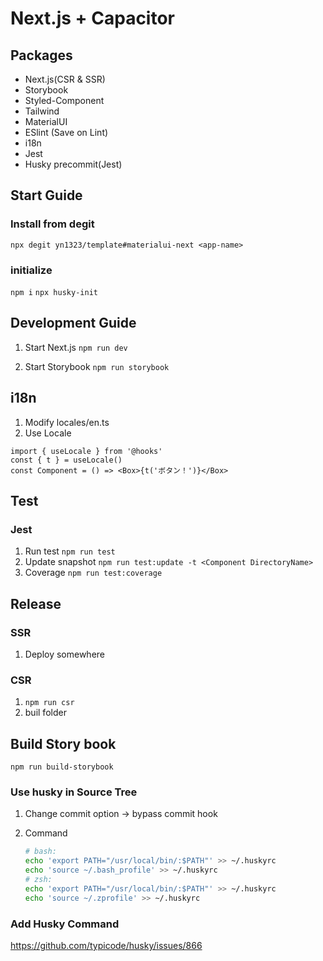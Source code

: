 # Next.js + Capacitor

## Packages

- Next.js(CSR & SSR)
- Storybook
- Styled-Component
- Tailwind
- MaterialUI
- ESlint (Save on Lint)
- i18n
- Jest
- Husky precommit(Jest)

## Start Guide

### Install from degit

`npx degit yn1323/template#materialui-next <app-name>`

### initialize

`npm i`
`npx husky-init`

## Development Guide

1. Start Next.js
   `npm run dev`

2. Start Storybook
   `npm run storybook`

## i18n

1. Modify locales/en.ts
2. Use Locale

```tsx
import { useLocale } from '@hooks'
const { t } = useLocale()
const Component = () => <Box>{t('ボタン！')}</Box>
```

## Test

### Jest

1. Run test
   `npm run test`
1. Update snapshot
   `npm run test:update -t <Component DirectoryName>`
1. Coverage
   `npm run test:coverage`

## Release

### SSR

1. Deploy somewhere

### CSR

1. `npm run csr`
2. buil folder

## Build Story book

`npm run build-storybook`

### Use husky in Source Tree

1. Change commit option -> bypass commit hook
1. Command

   ```sh
   # bash:
   echo 'export PATH="/usr/local/bin/:$PATH"' >> ~/.huskyrc
   echo 'source ~/.bash_profile' >> ~/.huskyrc
   # zsh:
   echo 'export PATH="/usr/local/bin/:$PATH"' >> ~/.huskyrc
   echo 'source ~/.zprofile' >> ~/.huskyrc
   ```

### Add Husky Command

https://github.com/typicode/husky/issues/866
